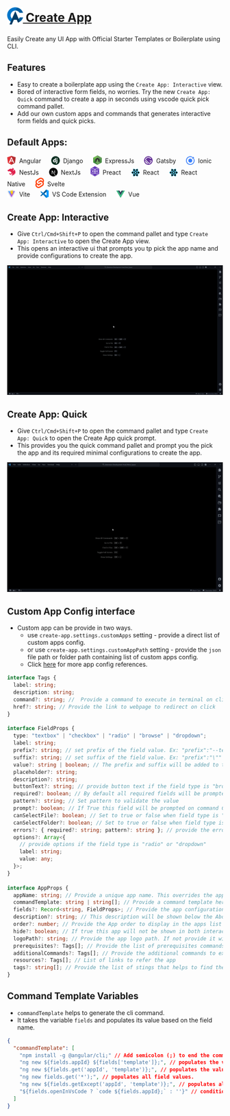 <h1>
  <a href="https://marketplace.visualstudio.com/items?itemName=Thinker.create-app"><sub><img src="https://github.com/R35007/create-app-support/blob/version_4.1.0/images/ca-logo.png?raw=true" height="40"></sub> Create App</a>
</h1>

Easily Create any UI App with Official Starter Templates or Boilerplate using CLI.

## Features

- Easy to create a boilerplate app using the `Create App: Interactive` view.
- Bored of interactive form fields, no worries. Try the new `Create App: Quick` command to create a app in seconds using vscode quick pick command pallet.
- Add our own custom apps and commands that generates interactive form fields and quick picks.

## Default Apps:

<span><sub><a href="https://angular.io/"><img src="https://github.com/R35007/create-app-support/blob/version_4.1.0/images/angular.png?raw=true" alt="" width="20"></a></sub>&nbsp;&nbsp;Angular</span>&nbsp;&nbsp;&nbsp;&nbsp;&nbsp;
<span><sub><a href="https://www.djangoproject.com/"><img src="https://github.com/R35007/create-app-support/blob/version_4.1.0/images/django.png?raw=true" alt="" width="20"></a></sub>&nbsp;&nbsp;Django</span>&nbsp;&nbsp;&nbsp;&nbsp;&nbsp;
<span><sub><a href="https://expressjs.com/"><img src="https://github.com/R35007/create-app-support/blob/version_4.1.0/images/expressJs.png?raw=true" alt="" width="20"></a></sub>&nbsp;&nbsp;ExpressJs</span>&nbsp;&nbsp;&nbsp;&nbsp;&nbsp;
<span><sub><a href="https://www.gatsbyjs.com/"><img src="https://github.com/R35007/create-app-support/blob/version_4.1.0/images/gatsby.png?raw=true" alt="" width="20"></a></sub>&nbsp;&nbsp;Gatsby</span>&nbsp;&nbsp;&nbsp;&nbsp;&nbsp;
<span><sub><a href="https://ionicframework.com/"><img src="https://github.com/R35007/create-app-support/blob/version_4.1.0/images/ionic.png?raw=true" alt="" width="20"></a></sub>&nbsp;&nbsp;Ionic</span>&nbsp;&nbsp;&nbsp;&nbsp;&nbsp;<br/>
<span><sub><a href="https://nestjs.com/"><img src="https://github.com/R35007/create-app-support/blob/version_4.1.0/images/nestJs.png?raw=true" alt="" width="20"></a></sub>&nbsp;&nbsp;NestJs</span>&nbsp;&nbsp;&nbsp;&nbsp;&nbsp;
<span><sub><a href="https://nextjs.org/"><img src="https://github.com/R35007/create-app-support/blob/version_4.1.0/images/nextJs.png?raw=true" alt="" width="20"></a></sub>&nbsp;&nbsp;NextJs</span>&nbsp;&nbsp;&nbsp;&nbsp;&nbsp;
<span><sub><a href="https://preactjs.com/"><img src="https://github.com/R35007/create-app-support/blob/version_4.1.0/images/preact.png?raw=true" alt="" width="20"></a></sub>&nbsp;&nbsp;Preact</span>&nbsp;&nbsp;&nbsp;&nbsp;&nbsp;
<span><sub><a href="https://reactjs.org/"><img src="https://github.com/R35007/create-app-support/blob/version_4.1.0/images/react.png?raw=true" alt="" width="20"></a></sub>&nbsp;&nbsp;React</span>&nbsp;&nbsp;&nbsp;&nbsp;&nbsp;
<span><sub><a href="https://reactnative.dev/"><img src="https://github.com/R35007/create-app-support/blob/version_4.1.0/images/react.png?raw=true" alt="" width="20"></a></sub>&nbsp;&nbsp;React Native</span>&nbsp;&nbsp;&nbsp;&nbsp;&nbsp;
<span><sub><a href="https://svelte.dev/"><img src="https://github.com/R35007/create-app-support/blob/version_4.1.0/images/svelte.png?raw=true" alt="" width="20"></a></sub>&nbsp;&nbsp;Svelte</span>&nbsp;&nbsp;&nbsp;&nbsp;&nbsp;<br/>
<span><sub><a href="https://vitejs.dev/"><img src="https://github.com/R35007/create-app-support/blob/version_4.1.0/images/vite.png?raw=true" alt="" width="20"></a></sub>&nbsp;&nbsp;Vite</span>&nbsp;&nbsp;&nbsp;&nbsp;&nbsp;
<span><sub><a href="https://code.visualstudio.com/api"><img src="https://github.com/R35007/create-app-support/blob/version_4.1.0/images/vscode.png?raw=true" alt="" width="20"></a></sub>&nbsp;&nbsp;VS Code Extension</span>&nbsp;&nbsp;&nbsp;&nbsp;&nbsp;
<span><sub><a href="https://vuejs.org/"><img src="https://github.com/R35007/create-app-support/blob/version_4.1.0/images/vue.png?raw=true" alt="" width="20"></a></sub>&nbsp;&nbsp;Vue</span>&nbsp;&nbsp;&nbsp;&nbsp;&nbsp;

## Create App: Interactive

- Give `Ctrl/Cmd+Shift+P` to open the command pallet and type `Create App: Interactive` to open the Create App view.
- This opens an interactive ui that prompts you tp pick the app name and provide configurations to create the app.

![Create App: Interactive Preview](https://github.com/R35007/create-app-support/blob/version_4.1.0/images/preview_interactive.gif?raw=true)

## Create App: Quick

- Give `Ctrl/Cmd+Shift+P` to open the command pallet and type `Create App: Quick` to open the Create App quick prompt.
- This provides you the quick command pallet and prompt you the pick the app and its required minimal configurations to create the app.

![Create App: Quick Preview](https://github.com/R35007/create-app-support/blob/version_4.1.0/images/preview_quick.gif?raw=true)

## Custom App Config interface

- Custom app can be provide in two ways.
  - use `create-app.settings.customApps` setting - provide a direct list of custom apps config.
  - or use `create-app.settings.customAppPath` setting - provide the `json` file path or folder path containing list of custom apps config.
  - Click [here](https://github.com/R35007/create-app-vscode-extension/tree/master/apps) for more app config references.

```ts
interface Tags {
  label: string;
  description: string;
  command?: string; //  Provide a command to execute in terminal on click
  href?: string; // Provide the link to webpage to redirect on click
}

interface FieldProps {
  type: "textbox" | "checkbox" | "radio" | "browse" | "dropdown";
  label: string;
  prefix?: string; // set prefix of the field value. Ex: "prefix":"--template=\""
  suffix?: string; // set suffix of the field value. Ex: "prefix":"\""
  value?: string | boolean; // The prefix and suffix will be added to the value. Ex: --template="value"
  placeholder?: string;
  description?: string;
  buttonText?: string; // provide button text if the field type is "browse"
  required?: boolean; // By default all required fields will be prompted on command Create App: Quick
  pattern?: string; // Set pattern to validate the value
  prompt?: boolean; // If True this field will be prompted on command Create App: Quick
  canSelectFile?: boolean; // Set to true or false when field type is "browse"
  canSelectFolder?: boolean; // Set to true or false when field type is "browse"
  errors?: { required?: string; pattern?: string }; // provide the error message
  options?: Array<{
    // provide options if the field type is "radio" or "dropdown"
    label: string;
    value: any;
  }>;
}

interface AppProps {
  appName: string; // Provide a unique app name. This overrides the app configs if already exist with a same name.
  commandTemplate: string | string[]; // Provide a command template here. Ex: "commandTemplate": "ng new ${fields.appId} --defaults" or "ng new ${fields['*']} --defaults"
  fields?: Record<string, FieldProps>; // Provide the app configuration to generate a app form fields. Ex: "fields": { "appId": { "type": "textbox", "required": true, value: "hello-world" } }
  description?: string; // This description will be shown below the About section in the right side of the form.
  order?: number; // Provide the App order to display in the apps list
  hide?: boolean; // If true this app will not be shown in both interactive and quick commands
  logoPath?: string; // Provide the app logo path. If not provide it will show the create app logo
  prerequisites?: Tags[]; // Provide the list of prerequisites commands and site links
  additionalCommands?: Tags[]; // Provide the additional commands to execute in terminal
  resources?: Tags[]; // List of links to refer the app
  tags?: string[]; // Provide the list of stings that helps to find the app
}
```

## Command Template Variables

- `commandTemplate` helps to generate the cli command.
- It takes the variable `fields` and populates its value based on the field name.

```json
{
  "commandTemplate": [
    "npm install -g @angular/cli;" // Add semicolon (;) to end the command. This adds the new line after the semicolon.
    "ng new ${fields.appId} ${fields['template']};", // populates the value of the specified field name.
    "ng new ${fields.get('appId', 'template')};", // populates the value of the specified field name using get method.
    "ng new fields.get('*');", // populates all field values.
    "ng new ${fields.getExcept('appId', 'template')};", // populates all the field values except the given field names.
    "${fields.openInVsCode ? `code ${fields.appId};` : ''}" // conditionally updated the command based on other field values.
  ]
}
```
